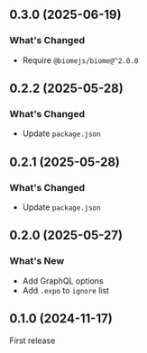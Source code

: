 ## 0.3.0 (2025-06-19)

### What's Changed

- Require `@biomejs/biome@^2.0.0`

## 0.2.2 (2025-05-28)

### What's Changed

- Update `package.json`

## 0.2.1 (2025-05-28)

### What's Changed

- Update `package.json`

## 0.2.0 (2025-05-27)

### What's New

- Add GraphQL options
- Add `.expo` to `ignore` list

## 0.1.0 (2024-11-17)

First release
